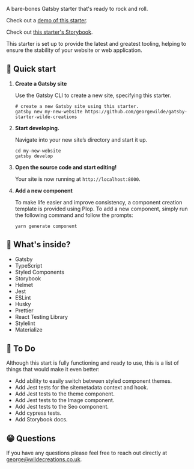 A bare-bones Gatsby starter that's ready to rock and roll.

Check out a [demo of this starter](https://gatsby-starter-wilde-creations.netlify.com/).

Check out [this starter's Storybook](https://gatsby-starter-wilde-creations.netlify.com/docs).

This starter is set up to provide the latest and greatest tooling, helping to ensure the stability of your website or web application.

## 🚀 Quick start

1.  **Create a Gatsby site**

    Use the Gatsby CLI to create a new site, specifying this starter.

    ```shell
    # create a new Gatsby site using this starter.
    gatsby new my-new-website https://github.com/georgewilde/gatsby-starter-wilde-creations
    ```

1.  **Start developing.**

    Navigate into your new site’s directory and start it up.

    ```shell
    cd my-new-website
    gatsby develop
    ```

1.  **Open the source code and start editing!**

    Your site is now running at `http://localhost:8000`.

1.  **Add a new component**

    To make life easier and improve consistency, a component creation template is provided using Plop.
    To add a new component, simply run the following command and follow the prompts:

    ```shell
    yarn generate component
    ```

## 🧐 What's inside?

- Gatsby
- TypeScript
- Styled Components
- Storybook
- Helmet
- Jest
- ESLint
- Husky
- Prettier
- React Testing Library
- Stylelint
- Materialize

## 👷 To Do

Although this start is fully functioning and ready to use, this is a list of things that would make it even better:

- Add ability to easily switch between styled component themes.
- Add Jest tests for the sitemetadata context and hook.
- Add Jest tests to the theme component.
- Add Jest tests to the Image component.
- Add Jest tests to the Seo component.
- Add cypress tests.
- Add Storybook docs.

## 😁 Questions

If you have any questions please feel free to reach out directly at george@wildecreations.co.uk.
